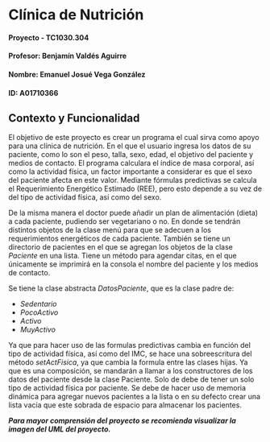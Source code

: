 # Clínica de Nutrición
#### Proyecto - TC1030.304
#### Profesor: Benjamín Valdés Aguirre

#### Nombre: Emanuel Josué Vega González
#### ID: A01710366

## Contexto y Funcionalidad

El objetivo de este proyecto es crear un programa el cual sirva como apoyo para una clínica de nutrición. En el que el usuario ingresa los datos de su paciente, como lo son el peso, talla, sexo, edad, el objetivo del paciente y medios de contacto. El programa calculara el índice de masa corporal, así como la actividad física, un factor importante a considerar es que el sexo del paciente afecta en este valor. Mediante fórmulas predictivas se calcula el Requerimiento Energético Estimado (REE), pero esto depende a su vez de del tipo de actividad física, así como del sexo. 

De la misma manera el doctor puede añadir un plan de alimentación (dieta) a cada paciente, pudiendo ser vegetariano o no. En donde se tendrán distintos objetos de la clase menú para que se adecuen a los requerimientos energéticos de cada paciente. También se tiene un directorio de pacientes en el que se agregan los objetos de la clase *Paciente* en una lista. Tiene un método para agendar citas, en el que únicamente se imprimirá en la consola el nombre del paciente y los medios de contacto.

Se tiene la clase abstracta *DatosPaciente*, que es la clase padre de: 
-	*Sedentario*
-	*PocoActivo*
-	*Activo*
-	*MuyActivo*

Ya que para hacer uso de las formulas predictivas cambia en función del tipo de actividad física, así como del IMC, se hace una sobreescritura del método *setActFisica*, ya que cambia la formula entre las clases hijas. Ya que es una composición, se mandarán a llamar a los constructores de los datos del paciente desde la clase Paciente. Solo de debe de tener un solo tipo de actividad física por paciente. Se debe de hacer uso de memoria dinámica para agregar nuevos pacientes a la lista o en su defecto crear una lista vacía que este sobrada de espacio para almacenar los pacientes. 

***Para mayor comprensión del proyecto se recomienda visualizar la imagen del UML del proyecto.***
